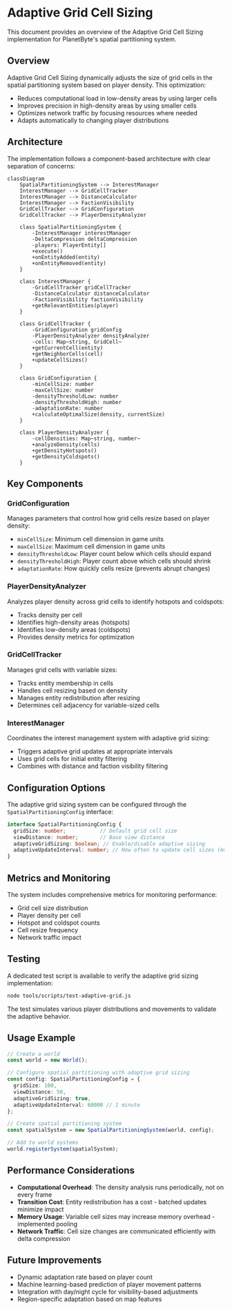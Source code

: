 # Adaptive Grid Cell Sizing

This document provides an overview of the Adaptive Grid Cell Sizing implementation for PlanetByte's spatial partitioning system.

## Overview

Adaptive Grid Cell Sizing dynamically adjusts the size of grid cells in the spatial partitioning system based on player density. This optimization:

- Reduces computational load in low-density areas by using larger cells
- Improves precision in high-density areas by using smaller cells
- Optimizes network traffic by focusing resources where needed
- Adapts automatically to changing player distributions

## Architecture

The implementation follows a component-based architecture with clear separation of concerns:

```mermaid
classDiagram
    SpatialPartitioningSystem --> InterestManager
    InterestManager --> GridCellTracker
    InterestManager --> DistanceCalculator
    InterestManager --> FactionVisibility
    GridCellTracker --> GridConfiguration
    GridCellTracker --> PlayerDensityAnalyzer
    
    class SpatialPartitioningSystem {
        -InterestManager interestManager
        -DeltaCompression deltaCompression
        -players: PlayerEntity[]
        +execute()
        +onEntityAdded(entity)
        +onEntityRemoved(entity)
    }
    
    class InterestManager {
        -GridCellTracker gridCellTracker
        -DistanceCalculator distanceCalculator
        -FactionVisibility factionVisibility
        +getRelevantEntities(player)
    }
    
    class GridCellTracker {
        -GridConfiguration gridConfig
        -PlayerDensityAnalyzer densityAnalyzer
        -cells: Map~string, GridCell~
        +getCurrentCell(entity)
        +getNeighborCells(cell)
        +updateCellSizes()
    }
    
    class GridConfiguration {
        -minCellSize: number
        -maxCellSize: number
        -densityThresholdLow: number
        -densityThresholdHigh: number
        -adaptationRate: number
        +calculateOptimalSize(density, currentSize)
    }
    
    class PlayerDensityAnalyzer {
        -cellDensities: Map~string, number~
        +analyzeDensity(cells)
        +getDensityHotspots()
        +getDensityColdspots()
    }
```

## Key Components

### GridConfiguration

Manages parameters that control how grid cells resize based on player density:

- `minCellSize`: Minimum cell dimension in game units
- `maxCellSize`: Maximum cell dimension in game units
- `densityThresholdLow`: Player count below which cells should expand
- `densityThresholdHigh`: Player count above which cells should shrink
- `adaptationRate`: How quickly cells resize (prevents abrupt changes)

### PlayerDensityAnalyzer

Analyzes player density across grid cells to identify hotspots and coldspots:

- Tracks density per cell
- Identifies high-density areas (hotspots)
- Identifies low-density areas (coldspots)
- Provides density metrics for optimization

### GridCellTracker

Manages grid cells with variable sizes:

- Tracks entity membership in cells
- Handles cell resizing based on density
- Manages entity redistribution after resizing
- Determines cell adjacency for variable-sized cells

### InterestManager

Coordinates the interest management system with adaptive grid sizing:

- Triggers adaptive grid updates at appropriate intervals
- Uses grid cells for initial entity filtering
- Combines with distance and faction visibility filtering

## Configuration Options

The adaptive grid sizing system can be configured through the `SpatialPartitioningConfig` interface:

```typescript
interface SpatialPartitioningConfig {
  gridSize: number;           // Default grid cell size
  viewDistance: number;       // Base view distance
  adaptiveGridSizing: boolean; // Enable/disable adaptive sizing
  adaptiveUpdateInterval: number; // How often to update cell sizes (ms)
}
```

## Metrics and Monitoring

The system includes comprehensive metrics for monitoring performance:

- Grid cell size distribution
- Player density per cell
- Hotspot and coldspot counts
- Cell resize frequency
- Network traffic impact

## Testing

A dedicated test script is available to verify the adaptive grid sizing implementation:

```bash
node tools/scripts/test-adaptive-grid.js
```

The test simulates various player distributions and movements to validate the adaptive behavior.

## Usage Example

```typescript
// Create a world
const world = new World();

// Configure spatial partitioning with adaptive grid sizing
const config: SpatialPartitioningConfig = {
  gridSize: 100,
  viewDistance: 50,
  adaptiveGridSizing: true,
  adaptiveUpdateInterval: 60000 // 1 minute
};

// Create spatial partitioning system
const spatialSystem = new SpatialPartitioningSystem(world, config);

// Add to world systems
world.registerSystem(spatialSystem);
```

## Performance Considerations

- **Computational Overhead**: The density analysis runs periodically, not on every frame
- **Transition Cost**: Entity redistribution has a cost - batched updates minimize impact
- **Memory Usage**: Variable cell sizes may increase memory overhead - implemented pooling
- **Network Traffic**: Cell size changes are communicated efficiently with delta compression

## Future Improvements

- Dynamic adaptation rate based on player count
- Machine learning-based prediction of player movement patterns
- Integration with day/night cycle for visibility-based adjustments
- Region-specific adaptation based on map features